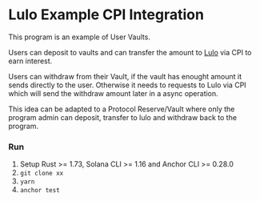 # Lulo Example CPI Integration

This program is an example of User Vaults.

Users can deposit to vaults and can transfer the amount to [Lulo](https://lulo.fi) via CPI to earn interest.

Users can withdraw from their Vault, if the vault has enought amount it sends directly to the user. Otherwise it needs to requests to Lulo via CPI which will send the withdraw amount later in a async operation.

This idea can be adapted to a Protocol Reserve/Vault where only the program admin can deposit, transfer to lulo and withdraw back to the program.

### Run

1. Setup Rust >= 1.73, Solana CLI >= 1.16 and Anchor CLI >= 0.28.0
2. `git clone xx`
3. `yarn`
4. `anchor test`
